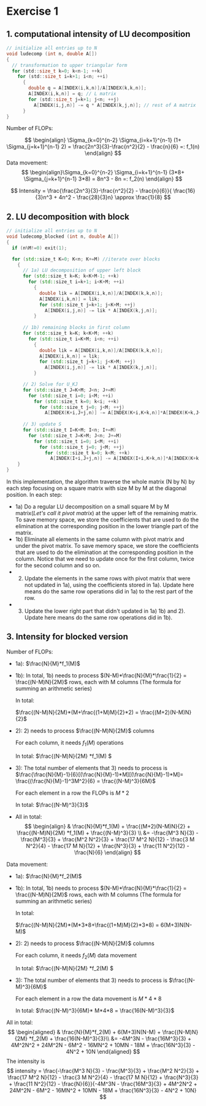 # Exercise 1

## 1. computational intensity of LU decomposition

```c
// initialize all entries up to N
void ludecomp (int n, double A[])
{
  // transformation to upper triangular form
  for (std::size_t k=0; k<n-1; ++k)
    for (std::size_t i=k+1; i<n; ++i)
      {
        double q = A[INDEX(i,k,n)]/A[INDEX(k,k,n)];
        A[INDEX(i,k,n)] = q; // L matrix
        for (std::size_t j=k+1; j<n; ++j)
          A[INDEX(i,j,n)] -= q * A[INDEX(k,j,n)]; // rest of A matrix
      }
}

```

Number of FLOPs: 

$$
\begin{align}
\Sigma_{k=0}^{n-2} \Sigma_{i=k+1}^{n-1} (1+ \Sigma_{j=k+1}^{n-1} 2) = \frac{2n^3}{3}-\frac{n^2}{2} - \frac{n}{6} =: f_1(n)
\end{align}
$$
Data movement:
$$
\begin{align}\Sigma_{k=0}^{n-2} \Sigma_{i=k+1}^{n-1} (3*8+ \Sigma_{j=k+1}^{n-1} 3*8) =  8n^3 - 8n  =: f_2(n)
\end{align}
$$

$$
Intensity = \frac{\frac{2n^3}{3}-\frac{n^2}{2} - \frac{n}{6}}{ \frac{16}{3}n^3 + 4n^2 - \frac{28}{3}n} \approx \frac{1}{8}
$$

## 2. LU decomposition with block

   ```c++
   // initialize all entries up to N
   void ludecomp_blocked (int n, double A[])
   {
     if (n%M!=0) exit(1);
   
     for (std::size_t K=0; K<n; K+=M) //iterate over blocks
       {
         // 1a) LU decomposition of upper left block
         for (std::size_t k=K; k<K+M-1; ++k)
           for (std::size_t i=k+1; i<K+M; ++i)
             {
               double lik = A[INDEX(i,k,n)]/A[INDEX(k,k,n)];
               A[INDEX(i,k,n)] = lik;
               for (std::size_t j=k+1; j<K+M; ++j)
                 A[INDEX(i,j,n)] -= lik * A[INDEX(k,j,n)];
             }
         
         // 1b) remaining blocks in first column 
         for (std::size_t k=K; k<K+M; ++k)
           for (std::size_t i=K+M; i<n; ++i)
             {
               double lik = A[INDEX(i,k,n)]/A[INDEX(k,k,n)];
               A[INDEX(i,k,n)] = lik;
               for (std::size_t j=k+1; j<K+M; ++j)
                 A[INDEX(i,j,n)] -= lik * A[INDEX(k,j,n)];
             }
   
         // 2) Solve for U_KJ
         for (std::size_t J=K+M; J<n; J+=M)
           for (std::size_t i=0; i<M; ++i)
             for (std::size_t k=0; k<i; ++k)
               for (std::size_t j=0; j<M; ++j)
                 A[INDEX(K+i,J+j,n)] -= A[INDEX(K+i,K+k,n)]*A[INDEX(K+k,J+j,n)];
                   
         // 3) update S
         for (std::size_t I=K+M; I<n; I+=M)
           for (std::size_t J=K+M; J<n; J+=M)
             for (std::size_t i=0; i<M; ++i)
               for (std::size_t j=0; j<M; ++j)
                 for (std::size_t k=0; k<M; ++k)
                   A[INDEX(I+i,J+j,n)] -= A[INDEX(I+i,K+k,n)]*A[INDEX(K+k,J+j,n)];
       }
   }
   ```

   In this implementation, the algorithm traverse the whole matrix (N by N) by each step focusing on a square matrix with size M by M at the diagonal position. In each step:

   - 1a) Do a regular LU decomposition on a small square M by M matrix(*Let's call it pivot matrix*) at the upper left of the remaining matrix. To save memory space, we store the coefficients that are used to do the elimination at the corresponding position in the lower triangle part of the matrix.
   - 1b) Eliminate all elements in the same column with pivot matrix and under the pivot matrix. To save memory space, we store the coefficients that are used to do the elimination at the corresponding position in the column. Notice that we need to update once for the first column, twice for the second column and so on.
   - 2) Update the elements in the same rows with pivot matrix that were not updated in 1a), using the coefficients stored in 1a). Update here means do the same row operations did in 1a) to the rest part of the row.
   - 3) Update the lower right part that didn't updated in 1a) 1b) and 2). Update here means do the same row operations did in 1b).

## 3. Intensity for blocked version

   Number of FLOPs:

- 1a): $\frac{N}{M}*f_1(M)$

- 1b): In total, 1b) needs to process $(N-M)*\frac{N}{M}*\frac{1}{2} = \frac{(N-M)N}{2M}$ rows, each with M columns (The  formula for summing an arithmetic series)

    In total:

    $\frac{(N-M)N}{2M}*(M+\frac{(1+M)M}{2}*2) = \frac{(M+2)(N-M)N}{2}$ 

- 2): 2) needs to process $\frac{(N-M)N}{2M}$ columns

    For each column, it needs $f_1(M)$ operations 

    In total: $\frac{(N-M)N}{2M} *f_1(M) $ 

- 3): The total number of elements that 3) needs to process is $\frac{\frac{N}{M}-1}{6}[(\frac{N}{M}-1)*M][(\frac{N}{M}-1)*M]= \frac{(\frac{N}{M}-1)^3M^2}{6} = \frac{(N-M)^3}{6M}$

    For each element in a row the FLOPs is $M*2$

    In total: $\frac{(N-M)^3}{3}$

- All in total:
    $$
    \begin{align}
    & \frac{N}{M}*f_1(M) + \frac{(M+2)(N-M)N}{2} + \frac{(N-M)N}{2M} *f_1(M)  + \frac{(N-M)^3}{3} \\ 
    &= -\frac{M^3 N}{3} - \frac{M^3}{3} + \frac{M^2 N^2}{3} + \frac{17 M^2 N}{12} - \frac{3 M N^2}{4} - \frac{17 M N}{12} + \frac{N^3}{3} + \frac{11 N^2}{12} - \frac{N}{6}
    \end{align}
    $$
    



Data movement:

- 1a): $\frac{N}{M}*f_2(M)$

- 1b): In total, 1b) needs to process $(N-M)*\frac{N}{M}*\frac{1}{2} = \frac{(N-M)N}{2M}$ rows, each with M columns (The  formula for summing an arithmetic series)

    In total:

    $\frac{(N-M)N}{2M}*(M*3*8+\frac{(1+M)M}{2}*3*8) = 6(M+3)N(N-M)$

- 2): 2) needs to process $\frac{(N-M)N}{2M}$ columns

    For each column, it needs $f_2(M)$ data movement 

    In total: $\frac{(N-M)N}{2M} *f_2(M) $ 

- 3): The total number of elements that 3) needs to process is $\frac{(N-M)^3}{6M}$ 

    For each element in a row the data movement is $M*4*8$

    In total: $\frac{(N-M)^3}{6M}* M*4*8 = \frac{16(N-M)^3}{3}$

All in total:
$$
\begin{aligned}
& \frac{N}{M}*f_2(M) + 6(M+3)N(N-M) + \frac{(N-M)N}{2M} *f_2(M) + \frac{16(N-M)^3}{3}\\
&= -4M^3N - \frac{16M^3}{3} + 4M^2N^2 + 24M^2N - 6M^2 - 16MN^2 + 10MN - 18M + \frac{16N^3}{3} - 4N^2 + 10N
\end{aligned}
$$
The intensity is 
$$
intensity = \frac{-\frac{M^3 N}{3} - \frac{M^3}{3} + \frac{M^2 N^2}{3} + \frac{17 M^2 N}{12} - \frac{3 M N^2}{4} - \frac{17 M N}{12} + \frac{N^3}{3} + \frac{11 N^2}{12} - \frac{N}{6}}{-4M^3N - \frac{16M^3}{3} + 4M^2N^2 + 24M^2N - 6M^2 - 16MN^2 + 10MN - 18M + \frac{16N^3}{3} - 4N^2 + 10N}
$$
